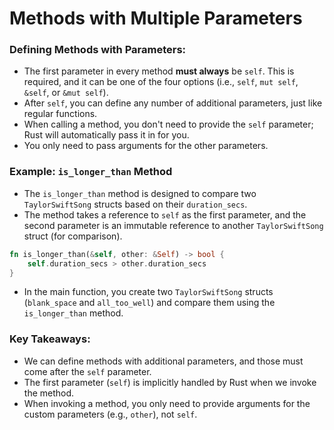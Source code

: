 # Methods with Multiple Parameters


### Defining Methods with Parameters:
- The first parameter in every method **must always** be `self`. This is required, and it can be one of the four options (i.e., `self`, `mut self`, `&self`, or `&mut self`).
- After `self`, you can define any number of additional parameters, just like regular functions.
- When calling a method, you don't need to provide the `self` parameter; Rust will automatically pass it in for you.
- You only need to pass arguments for the other parameters.

### Example: `is_longer_than` Method
- The `is_longer_than` method is designed to compare two `TaylorSwiftSong` structs based on their `duration_secs`.
- The method takes a reference to `self` as the first parameter, and the second parameter is an immutable reference to another `TaylorSwiftSong` struct (for comparison).
  
```rust
fn is_longer_than(&self, other: &Self) -> bool {
    self.duration_secs > other.duration_secs
}
```

- In the main function, you create two `TaylorSwiftSong` structs (`blank_space` and `all_too_well`) and compare them using the `is_longer_than` method. 

### Key Takeaways:
- We can define methods with additional parameters, and those must come after the `self` parameter.
- The first parameter (`self`) is implicitly handled by Rust when we invoke the method.
- When invoking a method, you only need to provide arguments for the custom parameters (e.g., `other`), not `self`.
